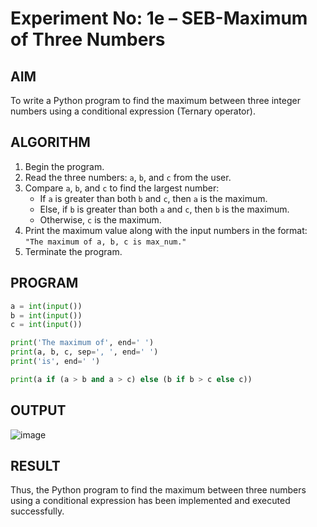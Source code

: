 # Experiment No: 1e – SEB-Maximum of Three Numbers

## AIM  
To write a Python program to find the maximum between three integer numbers using a conditional expression (Ternary operator).

## ALGORITHM  
1. Begin the program.  
2. Read the three numbers: `a`, `b`, and `c` from the user.  
3. Compare `a`, `b`, and `c` to find the largest number:  
   - If `a` is greater than both `b` and `c`, then `a` is the maximum.  
   - Else, if `b` is greater than both `a` and `c`, then `b` is the maximum.  
   - Otherwise, `c` is the maximum.  
4. Print the maximum value along with the input numbers in the format:  
   `"The maximum of a, b, c is max_num."`  
5. Terminate the program.

## PROGRAM
```python
a = int(input())
b = int(input())
c = int(input())

print('The maximum of', end=' ')
print(a, b, c, sep=', ', end=' ')
print('is', end=' ')

print(a if (a > b and a > c) else (b if b > c else c))

```

## OUTPUT
![image](https://github.com/user-attachments/assets/51b8e6ce-4d73-4ae8-91cc-6200e286d929)

## RESULT
Thus, the Python program to find the maximum between three numbers using a conditional expression has been implemented and executed successfully.

